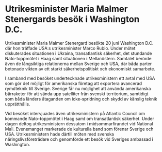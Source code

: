 # Utrikesminister Maria Malmer Stenergards besök i Washington D.C.

Utrikesminister Maria Malmer Stenergard besökte 20 juni Washington D.C. där hon träffade USA:s utrikesminister Marco Rubio. Under mötet diskuterades situationen i Ukraina, transatlantisk säkerhet, det stundande Nato-toppmötet i Haag samt situationen i Mellanöstern. Samtalet berörde även de långsiktiga relationerna mellan Sverige och USA, där båda parter betonade vikten av ett starkt säkerhetspolitiskt och ekonomiskt samarbete.

I samband med besöket undertecknade utrikesministern ett avtal med USA som gör det möjligt för amerikanska företag att exportera avancerad rymdteknik till Sverige. Sverige får nu möjlighet att använda amerikanska bärraketer för att sända upp satelliter från svenskt territorium, samtidigt som båda länders åtaganden om icke-spridning och skydd av känslig teknik upprätthålls.

Vid besöket intervjuades även utrikesministern på Atlantic Council om kommande Nato-toppmötet i Haag samt om transatlantisk säkerhet. Under dagen deltog utrikesministern dessutom i midsommarfirandet vid National Mall. Evenemanget markerade de kulturella band som förenar Sverige och USA. Utrikesministern hade därtill möten med svenska näringslivsföreträdare och genomförde ett besök vid Sveriges ambassad i Washington.
